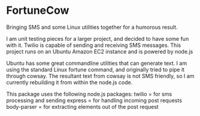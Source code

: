 FortuneCow
==========

Bringing SMS and some Linux utilities together for a humorous result.

I am unit testing pieces for a larger project, and decided to have some fun with it.  Twilio is capable of sending and receiving SMS messages. This project runs on an Ubuntu Amazon EC2 instance and is powered by node.js

Ubuntu has some great commandline utilities that can generate text.  I am using the standard Linux fortune command, and originally tried to pipe it through cowsay. The resultant text from cowsay is not SMS friendly, so I am currently rebuilding it from within the node.js code.

This package uses the following node.js packages:
twilio = for sms processing and sending
express = for handling incoming post requests
body-parser = for extracting elements out of the post request

